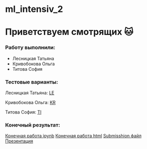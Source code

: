 # ml_intensiv_2
# Приветствуем смотрящих 🐱
### Работу выполнили:
- Лесницкая Татьяна
- Кривобокова Ольга
- Титова София
### Тестовые варианты:

Лесницкая Татьяна: [LE](https://github.com/sollltit/ml_intensiv_2/tree/lesnitskaya)

Кривобокова Ольга: [KR](https://github.com/sollltit/ml_intensiv_2/tree/krivobokova)

Титова София: [TI](https://github.com/sollltit/ml_intensiv_2/tree/titova)

### Конечный результат:
[Конечная работа ipynb]()
[Конечная работа html]()
[Submisshion файл]()
[Презентация]()
